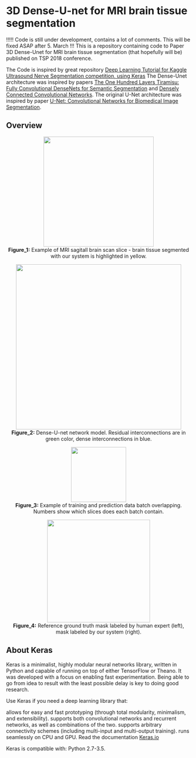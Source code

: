 # 3D Dense-U-net for MRI brain tissue segmentation
!!!!! Code is still under development, contains a lot of comments. This will be fixed ASAP after 5. March !!!
This is a repository containing code to Paper 3D Dense-Unet for MRI brain tissue segmentation (that hopefully will be) published on TSP 2018 conference.

The Code is inspired by great repository [Deep Learning Tutorial for Kaggle Ultrasound Nerve Segmentation competition, using Keras](https://github.com/jocicmarko/ultrasound-nerve-segmentation.)
The Dense-Unet architecture was inspired by papers [The One Hundred Layers Tiramisu: Fully Convolutional DenseNets for Semantic Segmentation](https://arxiv.org/pdf/1611.09326.pdf) and [Densely Connected Convolutional Networks](https://arxiv.org/pdf/1608.06993.pdf).
The original U-Net architecture was inspired by paper [U-Net: Convolutional Networks for Biomedical Image Segmentation](http://lmb.informatik.uni-freiburg.de/people/ronneber/u-net/).


## Overview

<p align="center">
  <img height="300" src="img/combination.png"> <br>
<b>Figure_1:</b> Example of MRI sagitall brain scan slice - brain tissue segmented with our system is highlighted in yellow.
</p>

<p align="center">
  <img height="450" src="img/unet_final.png"> <br>
<b>Figure_2:</b> Dense-U-net network model. Residual interconnections are in green color, dense interconnections in blue.
</p>

<p align="center">
  <img height="150" src="img/dataset.png"> <br>
<b>Figure_3:</b> Example of training and prediction data batch overlapping. Numbers show which slices does each batch contain.
</p>

<p align="center">
  <img height="280" src="img/twomask.png"> <br>
<b>Figure_4:</b> Reference ground truth mask labeled by human expert (left), mask labeled by our system (right).
</p>



## About Keras

Keras is a minimalist, highly modular neural networks library, written in Python and capable of running on top of either TensorFlow or Theano. It was developed with a focus on enabling fast experimentation. Being able to go from idea to result with the least possible delay is key to doing good research.

Use Keras if you need a deep learning library that:

allows for easy and fast prototyping (through total modularity, minimalism, and extensibility).
supports both convolutional networks and recurrent networks, as well as combinations of the two.
supports arbitrary connectivity schemes (including multi-input and multi-output training).
runs seamlessly on CPU and GPU.
Read the documentation [Keras.io](http://keras.io/)

Keras is compatible with: Python 2.7-3.5.
